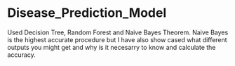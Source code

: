 # Disease_Prediction_Model
 Used Decision Tree, Random Forest and Naive Bayes Theorem. Naive Bayes is the highest accurate procedure but I have also show cased what different outputs you might get and why is it necesarry to know and calculate the accuracy.
